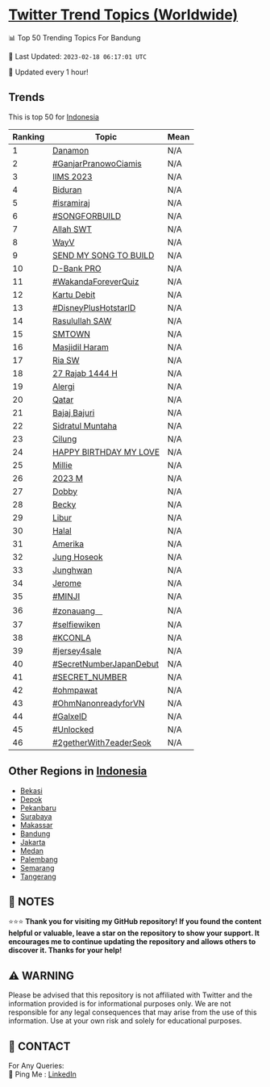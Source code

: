 [Twitter Trend Topics (Worldwide)](https://github.com/ErcinDedeoglu/Twitter-Trend-Topics)
==========


📊 Top 50 Trending Topics For Bandung

📆 Last Updated: `2023-02-18 06:17:01 UTC`

🔧 Updated every 1 hour!


## Trends

This is top 50 for [Indonesia](</Indonesia>)

| Ranking | Topic | Mean |
| ------- | ------------ | ------------ |
| 1 | [Danamon](http://twitter.com/search?q=Danamon) | N/A |
| 2 | [#GanjarPranowoCiamis](http://twitter.com/search?q=%23GanjarPranowoCiamis) | N/A |
| 3 | [IIMS 2023](http://twitter.com/search?q=IIMS+2023) | N/A |
| 4 | [Biduran](http://twitter.com/search?q=Biduran) | N/A |
| 5 | [#isramiraj](http://twitter.com/search?q=%23isramiraj) | N/A |
| 6 | [#SONGFORBUILD](http://twitter.com/search?q=%23SONGFORBUILD) | N/A |
| 7 | [Allah SWT](http://twitter.com/search?q=Allah+SWT) | N/A |
| 8 | [WayV](http://twitter.com/search?q=WayV) | N/A |
| 9 | [SEND MY SONG TO BUILD](http://twitter.com/search?q=SEND+MY+SONG+TO+BUILD) | N/A |
| 10 | [D-Bank PRO](http://twitter.com/search?q=D-Bank+PRO) | N/A |
| 11 | [#WakandaForeverQuiz](http://twitter.com/search?q=%23WakandaForeverQuiz) | N/A |
| 12 | [Kartu Debit](http://twitter.com/search?q=Kartu+Debit) | N/A |
| 13 | [#DisneyPlusHotstarID](http://twitter.com/search?q=%23DisneyPlusHotstarID) | N/A |
| 14 | [Rasulullah SAW](http://twitter.com/search?q=Rasulullah+SAW) | N/A |
| 15 | [SMTOWN](http://twitter.com/search?q=SMTOWN) | N/A |
| 16 | [Masjidil Haram](http://twitter.com/search?q=Masjidil+Haram) | N/A |
| 17 | [Ria SW](http://twitter.com/search?q=Ria+SW) | N/A |
| 18 | [27 Rajab 1444 H](http://twitter.com/search?q=27+Rajab+1444+H) | N/A |
| 19 | [Alergi](http://twitter.com/search?q=Alergi) | N/A |
| 20 | [Qatar](http://twitter.com/search?q=Qatar) | N/A |
| 21 | [Bajaj Bajuri](http://twitter.com/search?q=Bajaj+Bajuri) | N/A |
| 22 | [Sidratul Muntaha](http://twitter.com/search?q=Sidratul+Muntaha) | N/A |
| 23 | [Cilung](http://twitter.com/search?q=Cilung) | N/A |
| 24 | [HAPPY BIRTHDAY MY LOVE](http://twitter.com/search?q=HAPPY+BIRTHDAY+MY+LOVE) | N/A |
| 25 | [Millie](http://twitter.com/search?q=Millie) | N/A |
| 26 | [2023 M](http://twitter.com/search?q=2023+M) | N/A |
| 27 | [Dobby](http://twitter.com/search?q=Dobby) | N/A |
| 28 | [Becky](http://twitter.com/search?q=Becky) | N/A |
| 29 | [Libur](http://twitter.com/search?q=Libur) | N/A |
| 30 | [Halal](http://twitter.com/search?q=Halal) | N/A |
| 31 | [Amerika](http://twitter.com/search?q=Amerika) | N/A |
| 32 | [Jung Hoseok](http://twitter.com/search?q=Jung+Hoseok) | N/A |
| 33 | [Junghwan](http://twitter.com/search?q=Junghwan) | N/A |
| 34 | [Jerome](http://twitter.com/search?q=Jerome) | N/A |
| 35 | [#MINJI](http://twitter.com/search?q=%23MINJI) | N/A |
| 36 | [#zonauangᅠ](http://twitter.com/search?q=%23zonauang%e1%85%a0) | N/A |
| 37 | [#selfiewiken](http://twitter.com/search?q=%23selfiewiken) | N/A |
| 38 | [#KCONLA](http://twitter.com/search?q=%23KCONLA) | N/A |
| 39 | [#jersey4sale](http://twitter.com/search?q=%23jersey4sale) | N/A |
| 40 | [#SecretNumberJapanDebut](http://twitter.com/search?q=%23SecretNumberJapanDebut) | N/A |
| 41 | [#SECRET_NUMBER](http://twitter.com/search?q=%23SECRET_NUMBER) | N/A |
| 42 | [#ohmpawat](http://twitter.com/search?q=%23ohmpawat) | N/A |
| 43 | [#OhmNanonreadyforVN](http://twitter.com/search?q=%23OhmNanonreadyforVN) | N/A |
| 44 | [#GalxeID](http://twitter.com/search?q=%23GalxeID) | N/A |
| 45 | [#Unlocked](http://twitter.com/search?q=%23Unlocked) | N/A |
| 46 | [#2getherWith7eaderSeok](http://twitter.com/search?q=%232getherWith7eaderSeok) | N/A |



## Other Regions in [Indonesia](</Indonesia>)

* [Bekasi](</Indonesia/Bekasi.md>)
* [Depok](</Indonesia/Depok.md>)
* [Pekanbaru](</Indonesia/Pekanbaru.md>)
* [Surabaya](</Indonesia/Surabaya.md>)
* [Makassar](</Indonesia/Makassar.md>)
* [Bandung](</Indonesia/Bandung.md>)
* [Jakarta](</Indonesia/Jakarta.md>)
* [Medan](</Indonesia/Medan.md>)
* [Palembang](</Indonesia/Palembang.md>)
* [Semarang](</Indonesia/Semarang.md>)
* [Tangerang](</Indonesia/Tangerang.md>)



## 📝 NOTES

⭐⭐⭐ **Thank you for visiting my GitHub repository! If you found the content helpful or valuable, leave a star on the repository to show your support. It encourages me to continue updating the repository and allows others to discover it. Thanks for your help!**


## ⚠️ WARNING

Please be advised that this repository is not affiliated with Twitter and the information provided is for informational purposes only. We are not responsible for any legal consequences that may arise from the use of this information. Use at your own risk and solely for educational purposes.


## 📨 CONTACT

 For Any Queries:  
            🏓 Ping Me : [LinkedIn](https://www.linkedin.com/in/ercindedeoglu/)
